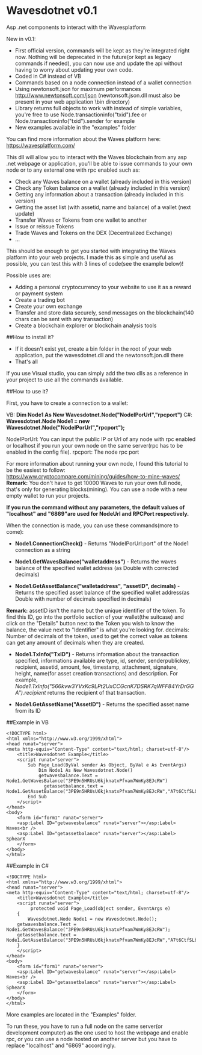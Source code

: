 # Wavesdotnet v0.1
Asp .net components to interact with the Wavesplatform

New in v0.1:
- First official version, commands will be kept as they're integrated right now. Nothing will be deprecated in the future(or kept as legacy commands if needed), you can now use and update the api without having to worry about updating your own code.
- Coded in C# instead of VB
- Commands based on a node connection instead of a wallet connection
- Using newtonsoft.json for maximum performances http://www.newtonsoft.com/json (newtonsoft.json.dll must also be present in your web application \bin directory)
- Library returns full objects to work with instead of simple variables, you're free to use Node.transactioninfo("txid").fee or Node.transactioninfo("txid").sender for example
- New examples available in the "examples" folder

You can find more information about the Waves platform here: https://wavesplatform.com/

This dll will allow you to interact with the Waves blockchain from any asp .net webpage or application, you'll be able to issue commands to your own node or to any external one with rpc enabled such as:
- Check any Waves balance on a wallet (already included in this version)
- Check any Token balance on a wallet (already included in this version)
- Getting any information about a transaction (already included in this version)
- Getting the asset list (with assetid, name and balance) of a wallet (next update)
- Transfer Waves or Tokens from one wallet to another
- Issue or reissue Tokens
- Trade Waves and Tokens on the DEX (Decentralized Exchange)
- ...

This should be enough to get you started with integrating the Waves platform into your web projects. I made this as simple and useful as possible, you can test this with 3 lines of code(see the example below)!

Possible uses are:
- Adding a personal cryptocurrency to your website to use it as a reward or payment system
- Create a trading bot
- Create your own exchange
- Transfer and store data securely, send messages on the blockchain(140 chars can be sent with any transaction)
- Create a blockchain explorer or blockchain analysis tools

##How to install it?

- If it doesn't exist yet, create a bin folder in the root of your web application, put the wavesdotnet.dll and the newtonsoft.jon.dll there
- That's all

If you use Visual studio, you can simply add the two dlls as a reference in your project to use all the commands available.

##How to use it?

First, you have to create a connection to a wallet:

VB: **Dim Node1 As New Wavesdotnet.Node("NodeIPorUrl","rpcport")**
C#: **Wavesdotnet.Node Node1 = new Wavesdotnet.Node("NodeIPorUrl","rpcport");**

NodeIPorUrl: You can input the public IP or Url of any node with rpc enabled or localhost if you run your own node on the same server(rpc has to be enabled in the config file). 
rpcport: The node rpc port

For more information about running your own node, I found this tutorial to be the easiest to follow: https://www.cryptocompare.com/mining/guides/how-to-mine-waves/
**Remark:** You don't have to get 10000 Waves to run your own full node, that's only for generating blocks(mining). You can use a node with a new empty wallet to run your projects.

**If you run the command without any parameters, the default values of "localhost" and "6869"are used for NodeUrl and RPCPort respectively.**

When the connection is made, you can use these commands(more to come):
- **Node1.ConnectionCheck()** - Returns "NodeIPorUrl:port" of the Node1 connection as a string
- **Node1.GetWavesBalance("walletaddress")** - Returns the waves balance of the specified wallet address (as Double with corrected decimals)

- **Node1.GetAssetBalance("walletaddress", "assetID", decimals)** - Returns the specified asset balance of the specified wallet address(as Double with number of decimals specified in decimals)

**Remark:** assetID isn't the name but the unique identifier of the token. To find this ID, go into the portfolio section of your wallet(the suitcase) and click on the "Details" button next to the Token you wish to know the balance, the value next to "Identifier" is what you're looking for. 
decimals: Number of decimals of the token, used to get the correct value as tokens can get any amount of decimals when they are created.

- **Node1.TxInfo("TxID")** - Returns information about the transaction specified, informations available are type, id, sender, senderpublickey, recipient, assetid, amount, fee, timestamp, attachment, signature, height, name(for asset creation transactions) and description.
For example, *Node1.TxInfo("566kvw3YVxKc9LPt2UxCCGcnK7DSRK7qWFF84YrDrGGA").recipient* returns the recipient of that transaction.

- **Node1.GetAssetName("AssetID")** - Returns the specified asset name from its ID

##Example in VB
```
<!DOCTYPE html>
<html xmlns="http://www.w3.org/1999/xhtml">
<head runat="server">
<meta http-equiv="Content-Type" content="text/html; charset=utf-8"/>
    <title>Wavesdotnet Example</title>
    <script runat="server">
        Sub Page_Load(ByVal sender As Object, ByVal e As EventArgs)
            Dim Node1 As New Wavesdotnet.Node()
            getwavesbalance.Text = Node1.GetWavesBalance("3PE9n5HRUsU6kjknatxPfvam7WmKy8EJcRW")
	          getassetbalance.text = Node1.GetAssetBalance("3PE9n5HRUsU6kjknatxPfvam7WmKy8EJcRW","A7t6CtfSLbqhgM93oz2gbUzE8MxGEqCFDYVHEMxvN17i",8)
        End Sub
    </script>
</head>
<body>
    <form id="form1" runat="server">
    <asp:Label ID="getwavesbalance" runat="server"></asp:Label> Waves<br />
    <asp:Label ID="getassetbalance" runat="server"></asp:Label> SphearX
    </form>
</body>
</html>
```

##Example in C#
```
<!DOCTYPE html>
<html xmlns="http://www.w3.org/1999/xhtml">
<head runat="server">
<meta http-equiv="Content-Type" content="text/html; charset=utf-8"/>
    <title>Wavesdotnet Example</title>
    <script runat="server">
         protected void Page_Load(object sender, EventArgs e)
    {
        Wavesdotnet.Node Node1 = new Wavesdotnet.Node();
	getwavesbalance.Text = Node1.GetWavesBalance("3PE9n5HRUsU6kjknatxPfvam7WmKy8EJcRW");
	getassetbalance.text = Node1.GetAssetBalance("3PE9n5HRUsU6kjknatxPfvam7WmKy8EJcRW","A7t6CtfSLbqhgM93oz2gbUzE8MxGEqCFDYVHEMxvN17i",8);
    }
    </script>
</head>
<body>
    <form id="form1" runat="server">
    <asp:Label ID="getwavesbalance" runat="server"></asp:Label> Waves<br />
    <asp:Label ID="getassetbalance" runat="server"></asp:Label> SphearX
    </form>
</body>
</html>
```

More examples are located in the "Examples" folder.

To run these, you have to run a full node on the same server(or development computer) as the one used to host the webpage and enable rpc, or you can use a node hosted on another server but you have to replace "localhost" and "6869" accordingly.

